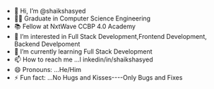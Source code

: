 - 👋 Hi, I’m @shaikshasyed
- 🧑‍🎓 Graduate in Computer Science Engineering
- 📚 Fellow at NxtWave CCBP 4.0 Academy
- 👀 I’m interested in Full Stack Development,Frontend Development, Backend Develpoment
- 🌱 I’m currently learning Full Stack Development
- 📫 How to reach me ...l inkedin/in/shaikshasyed
- 😄 Pronouns: ...He/Him
- ⚡ Fun fact: ...No Hugs and Kisses----Only Bugs and Fixes

<!---
shaikshasyed/shaikshasyed is a ✨ special ✨ repository because its `README.md` (this file) appears on your GitHub profile.
You can click the Preview link to take a look at your changes.
--->

